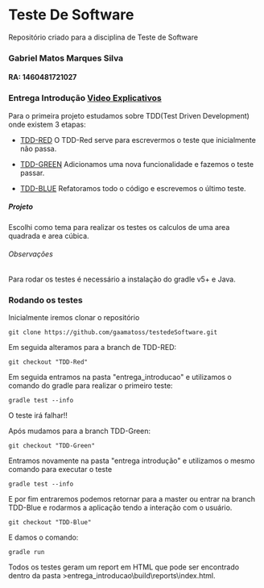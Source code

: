 # Teste De Software
Repositório criado para a disciplina de Teste de Software

### Gabriel Matos Marques Silva
#### RA: 1460481721027

### Entrega Introdução [Video Explicativos](https://www.youtube.com/watch?v=gAqPSGpchAc&feature=youtu.be)
Para o primeira projeto estudamos sobre TDD(Test Driven Development) onde existem 3 etapas:

- [TDD-RED](https://github.com/gaamatoss/testedeSoftware/tree/TDD-Red)
O TDD-Red serve para escrevermos o teste que inicialmente não passa.

- [TDD-GREEN](https://github.com/gaamatoss/testedeSoftware/tree/TDD-Green)
Adicionamos uma nova funcionalidade e fazemos o teste passar.

- [TDD-BLUE](https://github.com/gaamatoss/testedeSoftware/tree/TDD-Blue)
Refatoramos todo o código e escrevemos o último teste.

##### Projeto
Escolhi como tema para realizar os testes os calculos de uma area quadrada e area cúbica.

###### Observações
Para rodar os testes é necessário a instalação do gradle v5+ e Java. 

### Rodando os testes

Inicialmente iremos clonar o repositório
```
git clone https://github.com/gaamatoss/testedeSoftware.git
```

Em seguida alteramos para a branch de TDD-RED:
```
git checkout "TDD-Red"
```

Em seguida entramos na pasta "entrega_introducao" e utilizamos o comando do gradle para realizar o primeiro teste:
```
gradle test --info
```
O teste irá falhar!!

Após mudamos para a branch TDD-Green:
```
git checkout "TDD-Green"
```

Entramos novamente na pasta "entrega introdução" e utilizamos o mesmo comando para executar o teste
```
gradle test --info
```

E por fim entraremos podemos retornar para a master ou entrar na branch TDD-Blue e rodarmos a aplicação tendo a interação com o usuário. 
```
git checkout "TDD-Blue"
```

E damos o comando:
```
gradle run
``` 
Todos os testes geram um report em HTML que pode ser encontrado dentro da pasta >entrega_introducao\build\reports\index.html.
